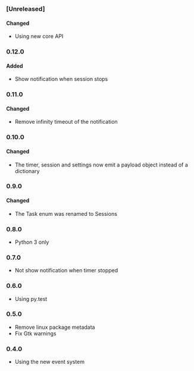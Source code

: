 ### [Unreleased]

#### Changed

- Using new core API

### 0.12.0

#### Added

- Show notification when session stops

### 0.11.0

#### Changed

- Remove infinity timeout of the notification

### 0.10.0

#### Changed

- The timer, session and settings now emit a payload object instead of a dictionary

### 0.9.0

#### Changed

- The Task enum was renamed to Sessions

### 0.8.0

- Python 3 only

### 0.7.0

- Not show notification when timer stopped

### 0.6.0

- Using py.test

### 0.5.0

- Remove linux package metadata
- Fix Gtk warnings

### 0.4.0

- Using the new event system
